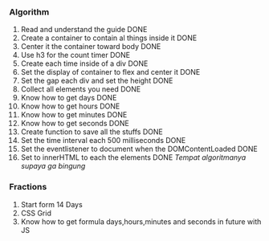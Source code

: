 ### Algorithm
1. Read and understand the guide DONE
2. Create a container to contain al things inside it DONE
3. Center it the container toward body DONE
4. Use h3 for the count timer DONE
5. Create each time inside of a div DONE
6. Set the display of container to flex and center it DONE
7. Set the gap each div and set the height DONE
8. Collect all elements you need DONE
9. Know how to get days DONE
10. Know how to get hours DONE
11. Know how to get minutes DONE
12. Know how to get seconds DONE
13. Create function to save all the stuffs DONE
14. Set the time interval each 500 milliseconds DONE
15. Set the eventlistener to document when the DOMContentLoaded DONE
16. Set to innerHTML to each the elements DONE
*Tempat algoritmanya supaya ga bingung*

### Fractions
1. Start form 14 Days
2. CSS Grid
3. Know how to get formula days,hours,minutes and seconds in future with JS